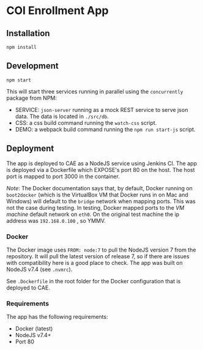 # COI Enrollment App

## Installation

`npm install`

## Development

`npm start`

This will start three services running in parallel using the `concurrently` package from NPM:

* SERVICE: `json-server` running as a mock REST service to serve json data. The data is located in `./src/db`.
* CSS: a css build command running the `watch-css` script.
* DEMO: a webpack build command running the `npm run start-js` script.

## Deployment
The app is deployed to CAE as a NodeJS service using Jenkins CI. The app is deployed via a Dockerfile which EXPOSE's port 80 on the host. The host port is mapped to port 3000 in the container.

_Note_: The Docker documentation says that, by default, Docker running on `boot2docker` (which is the VirtualBox VM that Docker runs in on Mac and Windows) will default to the `bridge` network when mapping ports. This was not the case during testing. In testing, Docker mapped ports to the _VM machine_ default network on `eth0`. On the original test machine the ip address was `192.168.0.100` , so YMMV.

### Docker
The Docker image uses `FROM: node:7` to pull the NodeJS version 7 from the repository. It will pull the latest version of release 7, so if there are issues with compatibility here is a good place to check. The app was built on NodeJS v7.4 (see `.nvmrc`).

See `.Dockerfile` in the root folder for the Docker configuration that is deployed to CAE.

### Requirements

The app has the following requirements:

* Docker (latest)
* NodeJS v7.4+
* Port 80
